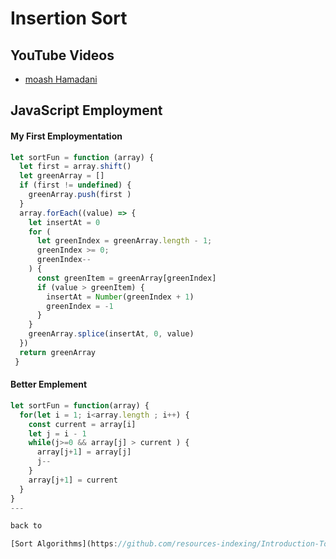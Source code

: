# Insertion Sort 
## YouTube Videos 
- [moash Hamadani](https://youtu.be/nKzEJWbkPbQ)



## JavaScript Employment
#### My First Employmentation
```javascript
let sortFun = function (array) {
  let first = array.shift()
  let greenArray = []
  if (first != undefined) {
    greenArray.push(first )
  }
  array.forEach((value) => {
    let insertAt = 0
    for (
      let greenIndex = greenArray.length - 1;
      greenIndex >= 0;
      greenIndex--
    ) {
      const greenItem = greenArray[greenIndex]
      if (value > greenItem) {
        insertAt = Number(greenIndex + 1)
        greenIndex = -1
      }
    }
    greenArray.splice(insertAt, 0, value)
  })
  return greenArray
 }
```
#### Better Emplement 
```javascript 
let sortFun = function(array) {
  for(let i = 1; i<array.length ; i++) {
    const current = array[i]
    let j = i - 1 
    while(j>=0 && array[j] > current ) {
      array[j+1] = array[j]
      j--
    }
    array[j+1] = current
  }
}
---

back to 

[Sort Algorithms](https://github.com/resources-indexing/Introduction-To-Algorithms#sort-algorithms)

